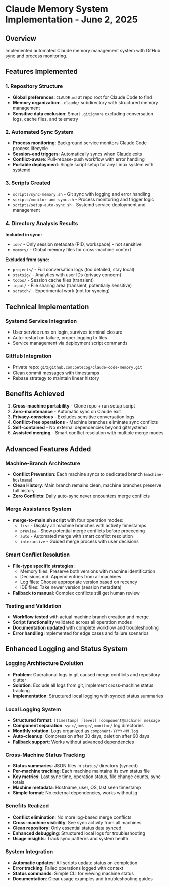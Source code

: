 # Claude Memory System Implementation - June 2, 2025

## Overview
Implemented automated Claude memory management system with GitHub sync and process monitoring.

## Features Implemented

### 1. Repository Structure
- **Global preferences**: `CLAUDE.md` at repo root for Claude Code to find
- **Memory organization**: `.claude/` subdirectory with structured memory management
- **Sensitive data exclusion**: Smart `.gitignore` excluding conversation logs, cache files, and telemetry

### 2. Automated Sync System
- **Process monitoring**: Background service monitors Claude Code process lifecycle
- **Session-end triggers**: Automatically syncs when Claude exits
- **Conflict-aware**: Pull-rebase-push workflow with error handling
- **Portable deployment**: Single script setup for any Linux system with systemd

### 3. Scripts Created
- `scripts/sync-memory.sh` - Git sync with logging and error handling
- `scripts/monitor-and-sync.sh` - Process monitoring and trigger logic  
- `scripts/setup-auto-sync.sh` - Systemd service deployment and management

### 4. Directory Analysis Results
**Included in sync:**
- `ide/` - Only session metadata (PID, workspace) - not sensitive
- `memory/` - Global memory files for cross-machine context

**Excluded from sync:**
- `projects/` - Full conversation logs (too detailed, stay local)
- `statsig/` - Analytics with user IDs (privacy concern)
- `todos/` - Session cache files (transient)
- `input/` - File sharing area (transient, potentially sensitive)
- `scratch/` - Experimental work (not for syncing)

## Technical Implementation

### Systemd Service Integration
- User service runs on login, survives terminal closure
- Auto-restart on failure, proper logging to files
- Service management via deployment script commands

### GitHub Integration
- Private repo: `git@github.com:petecog/claude-code-memory.git`
- Clean commit messages with timestamps
- Rebase strategy to maintain linear history

## Benefits Achieved
1. **Cross-machine portability** - Clone repo + run setup script
2. **Zero-maintenance** - Automatic sync on Claude exit
3. **Privacy-conscious** - Excludes sensitive conversation logs
4. **Conflict-free operations** - Machine branches eliminate sync conflicts
5. **Self-contained** - No external dependencies beyond git/systemd
6. **Assisted merging** - Smart conflict resolution with multiple merge modes

## Advanced Features Added

### Machine-Branch Architecture
- **Conflict Prevention**: Each machine syncs to dedicated branch (`machine-hostname`)
- **Clean History**: Main branch remains clean, machine branches preserve full history
- **Zero Conflicts**: Daily auto-sync never encounters merge conflicts

### Merge Assistance System
- **merge-to-main.sh script** with four operation modes:
  - `list` - Display all machine branches with activity timestamps
  - `preview` - Show potential merge conflicts before proceeding
  - `auto` - Automated merge with smart conflict resolution
  - `interactive` - Guided merge process with user decisions

### Smart Conflict Resolution
- **File-type specific strategies**:
  - Memory files: Preserve both versions with machine identification
  - Decisions.md: Append entries from all machines
  - Log files: Choose appropriate version based on recency
  - IDE files: Take newer version (session metadata)
- **Fallback to manual**: Complex conflicts still get human review

### Testing and Validation
- **Workflow tested** with actual machine branch creation and merge
- **Script functionality** validated across all operation modes
- **Documentation updated** with complete workflow and troubleshooting
- **Error handling** implemented for edge cases and failure scenarios

## Enhanced Logging and Status System

### Logging Architecture Evolution
- **Problem**: Operational logs in git caused merge conflicts and repository clutter
- **Solution**: Exclude all logs from git, implement cross-machine status tracking
- **Implementation**: Structured local logging with synced status summaries

### Local Logging System
- **Structured format**: `[timestamp] [level] [component@machine] message`
- **Component separation**: `sync/`, `merge/`, `monitor/` log directories  
- **Monthly rotation**: Logs organized as `component-YYYY-MM.log`
- **Auto-cleanup**: Compression after 30 days, deletion after 90 days
- **Fallback support**: Works without advanced dependencies

### Cross-Machine Status Tracking
- **Status summaries**: JSON files in `status/` directory (synced)
- **Per-machine tracking**: Each machine maintains its own status file
- **Key metrics**: Last sync time, operation status, file change counts, sync totals
- **Machine metadata**: Hostname, user, OS, last seen timestamp
- **Simple format**: No external dependencies, works without jq

### Benefits Realized
- **Conflict elimination**: No more log-based merge conflicts
- **Cross-machine visibility**: See sync activity from all machines
- **Clean repository**: Only essential status data synced
- **Enhanced debugging**: Structured local logs for troubleshooting
- **Usage insights**: Track sync patterns and system health

### System Integration
- **Automatic updates**: All scripts update status on completion
- **Error tracking**: Failed operations logged with context
- **Status commands**: Simple CLI for viewing machine status
- **Documentation**: Clear usage examples and troubleshooting guides